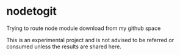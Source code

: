 # nodetogit
Trying to route node module download from my github space

This is an experimental project and is not advised to be referred or consumed unless the results are shared here.
